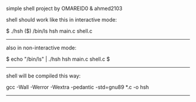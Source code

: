 simple shell project by OMAREID0 & ahmed2103

shell should work like this in interactive mode:

$ ./hsh
($) /bin/ls
hsh main.c shell.c
_______________

also in non-interactive mode:

$ echo "/bin/ls" | ./hsh
hsh main.c shell.c
$
________________

shell will be compiled this way:

gcc -Wall -Werror -Wextra -pedantic -std=gnu89 *.c -o hsh
________________

